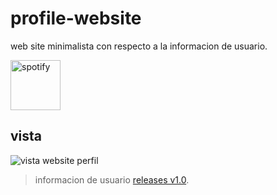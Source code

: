 # profile-website
web site minimalista con respecto a la informacion de usuario.


<a href="https://open.spotify.com/playlist/02if8besghVHWZSJwlS6MI?si=175e9275205043b2" title="playlist-relax"> 
        <img src="https://i.ibb.co/Dk9DthC/image.png" alt="spotify" width="80" height="80"/>
</a>

## vista

![vista website perfil](https://i.ibb.co/1Td4TwZ/screen.png)

> informacion de usuario
> [releases v1.0](https://github.com/omargpax/portafolio/releases/tag/Perfil "releases v1.0").
